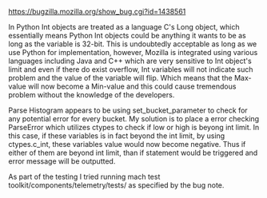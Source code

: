 https://bugzilla.mozilla.org/show_bug.cgi?id=1438561

In Python Int objects are treated as a language C's Long object, 
which essentially means Python Int objects could be anything it wants to be
as long as the variable is 32-bit. 
This is undoubtedly acceptable as long as we use Python for implementation,
however, Mozilla is integrated using various languages including Java and C++
which are very sensitive to Int object's limit and even if there do exist 
overflow, Int variables will not indicate such problem and the value of the 
variable will flip. Which means that the Max-value will now become a Min-value 
and this could cause tremendous problem without the knowledge of the developers.

Parse Histogram appears to be using set_bucket_parameter to check for any potential
error for every bucket. My solution is to place a error checking ParseError 
which utilizes ctypes to check if low or high is beyong int limit. 
In this case, if these variables is in fact beyond the int limit, by using 
ctypes.c_int, these variables value would now become negative.
Thus if either of them are beyond int limit, than if statement would be triggered 
and error message will be outputted. 

As part of the testing I tried running mach test toolkit/components/telemetry/tests/
as specified by the bug note.